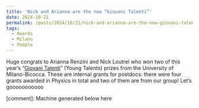 ```yaml
---
title: 'Nick and Arianna are the new “Giovani Talenti”'
date: 2024-10-21
permalink: /posts/2024/10/21/nick-and-arianna-are-the-new-giovani-talenti
tags:
  - Awards
  - Milano
  - People
---
```


Huge congrats to Arianna Renzini and Nick Loutrel who won two of this year’s “[Giovani Talenti](<https://www.unimib.it/news/premio-giovani-talenti-ecco-vincitori-delledizione-2024>)” (Young Talents) prizes from the University of Milano-Bicocca. These are internal grants for postdocs: there were four grants awarded in Physics in total and two of them are from our group! Let’s gooooooooooo

[comment]: Machine generated below here
